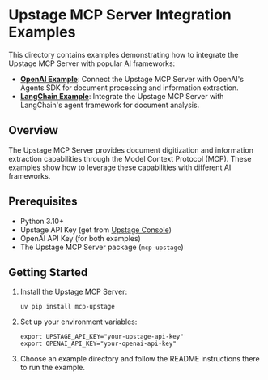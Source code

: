 # Upstage MCP Server Integration Examples

This directory contains examples demonstrating how to integrate the Upstage MCP Server with popular AI frameworks:

- **[OpenAI Example](./openai_agent/)**: Connect the Upstage MCP Server with OpenAI's Agents SDK for document processing and information extraction.
- **[LangChain Example](./langchain/)**: Integrate the Upstage MCP Server with LangChain's agent framework for document analysis.

## Overview

The Upstage MCP Server provides document digitization and information extraction capabilities through the Model Context Protocol (MCP). These examples show how to leverage these capabilities with different AI frameworks.

## Prerequisites

- Python 3.10+
- Upstage API Key (get from [Upstage Console](https://console.upstage.ai/api-keys))
- OpenAI API Key (for both examples)
- The Upstage MCP Server package (`mcp-upstage`)

## Getting Started

1. Install the Upstage MCP Server:
   ```
   uv pip install mcp-upstage
   ```

2. Set up your environment variables:
   ```
   export UPSTAGE_API_KEY="your-upstage-api-key"
   export OPENAI_API_KEY="your-openai-api-key"
   ```

3. Choose an example directory and follow the README instructions there to run the example.
